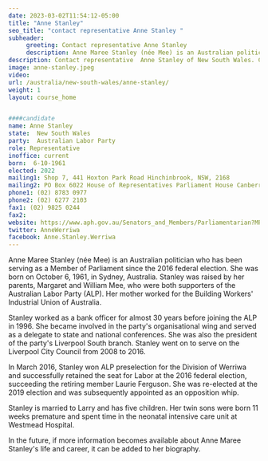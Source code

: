 ```yaml
---
date: 2023-03-02T11:54:12-05:00
title: "Anne Stanley"
seo_title: "contact representative Anne Stanley "
subheader:
     greeting: Contact representative Anne Stanley
     description: Anne Maree Stanley (née Mee) is an Australian politician who has been serving as a Member of Parliament since the 2016 federal election.
description: Contact representative  Anne Stanley of New South Wales. Contact information for  Anne Stanley includes email address, phone number, and mailing address.
image: anne-stanley.jpeg
video:
url: /australia/new-south-wales/anne-stanley/
weight: 1
layout: course_home


####candidate
name: Anne Stanley
state:	New South Wales
party:	Australian Labor Party
role: Representative
inoffice: current
born:  6-10-1961
elected: 2022
mailing1: Shop 7, 441 Hoxton Park Road Hinchinbrook, NSW, 2168
mailing2: PO Box 6022 House of Representatives Parliament House Canberra ACT 2600
phone1: (02) 8783 0977
phone2: (02) 6277 2103
fax1: (02) 9825 0244
fax2:
website: https://www.aph.gov.au/Senators_and_Members/Parliamentarian?MPID=265990
twitter: AnneWerriwa
facebook: Anne.Stanley.Werriwa
---
```

Anne Maree Stanley (née Mee) is an Australian politician who has been serving as a Member of Parliament since the 2016 federal election. She was born on October 6, 1961, in Sydney, Australia. Stanley was raised by her parents, Margaret and William Mee, who were both supporters of the Australian Labor Party (ALP). Her mother worked for the Building Workers' Industrial Union of Australia.

Stanley worked as a bank officer for almost 30 years before joining the ALP in 1996. She became involved in the party's organisational wing and served as a delegate to state and national conferences. She was also the president of the party's Liverpool South branch. Stanley went on to serve on the Liverpool City Council from 2008 to 2016.

In March 2016, Stanley won ALP preselection for the Division of Werriwa and successfully retained the seat for Labor at the 2016 federal election, succeeding the retiring member Laurie Ferguson. She was re-elected at the 2019 election and was subsequently appointed as an opposition whip.

Stanley is married to Larry and has five children. Her twin sons were born 11 weeks premature and spent time in the neonatal intensive care unit at Westmead Hospital.

In the future, if more information becomes available about Anne Maree Stanley's life and career, it can be added to her biography.